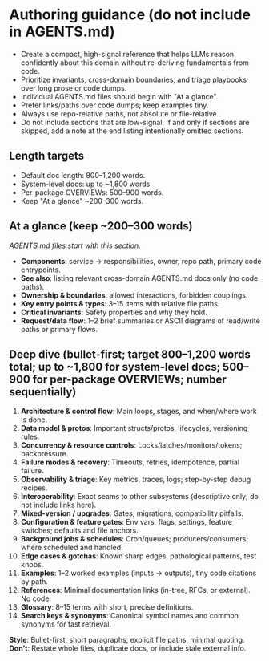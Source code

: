 # Authoring guidance (do **not** include in AGENTS.md)
- Create a compact, high-signal reference that helps LLMs reason confidently about this domain without re-deriving fundamentals from code.
- Prioritize invariants, cross-domain boundaries, and triage playbooks over long prose or code dumps.
- Individual AGENTS.md files should begin with "At a glance".
- Prefer links/paths over code dumps; keep examples tiny.
- Always use repo-relative paths, not absolute or file-relative.
- Do not include sections that are low-signal. If and only if sections are skipped, add a note at the end listing intentionally omitted sections.

## Length targets
- Default doc length: 800–1,200 words.
- System-level docs: up to ~1,800 words.
- Per-package OVERVIEWs: 500–900 words.
- Keep "At a glance" ~200–300 words.

## At a glance (keep ~200–300 words)
_AGENTS.md files start with this section._
- **Components**: service → responsibilities, owner, repo path, primary code entrypoints.
- **See also**: listing relevant cross-domain AGENTS.md docs only (no code paths).
- **Ownership & boundaries**: allowed interactions, forbidden couplings.
- **Key entry points & types**: 3–15 items with relative file paths.
- **Critical invariants**: Safety properties and why they hold.
- **Request/data flow**: 1–2 brief summaries or ASCII diagrams of read/write paths or primary flows.

## Deep dive (bullet-first; target 800–1,200 words total; up to ~1,800 for system-level docs; 500–900 for per-package OVERVIEWs; number sequentially)
1) **Architecture & control flow**: Main loops, stages, and when/where work is done.
2) **Data model & protos**: Important structs/protos, lifecycles, versioning rules.
3) **Concurrency & resource controls**: Locks/latches/monitors/tokens; backpressure.
4) **Failure modes & recovery**: Timeouts, retries, idempotence, partial failure.
5) **Observability & triage**: Key metrics, traces, logs; step-by-step debug recipes.
6) **Interoperability**: Exact seams to other subsystems (descriptive only; do not include links here).
7) **Mixed-version / upgrades**: Gates, migrations, compatibility pitfalls.
8) **Configuration & feature gates**: Env vars, flags, settings, feature switches; defaults and file anchors.
9) **Background jobs & schedules**: Cron/queues; producers/consumers; where scheduled and handled.
10) **Edge cases & gotchas**: Known sharp edges, pathological patterns, test knobs.
11) **Examples**: 1–2 worked examples (inputs → outputs), tiny code citations by path.
12) **References**: Minimal documentation links (in-tree, RFCs, or external). No code.
13) **Glossary**: 8–15 terms with short, precise definitions.
14) **Search keys & synonyms**: Canonical symbol names and common synonyms for fast retrieval.

**Style**: Bullet-first, short paragraphs, explicit file paths, minimal quoting.
**Don’t**: Restate whole files, duplicate docs, or include stale external info.
